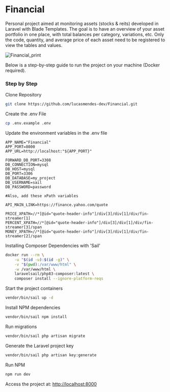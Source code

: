 
# Financial

Personal project aimed at monitoring assets (stocks & reits) developed in Laravel with Blade Templates. The goal is to have an overview of your asset portfolio in one place, with total balances per category, variations, etc. Only the code, quantity, and average price of each asset need to be registered to view the tables and values.

![Financial_print](https://github.com/lucasmendes-dev/Financial/assets/106750716/cb0dd165-7689-4e21-9af5-5bdeaeeb30cf)

Below is a step-by-step guide to run the project on your machine (Docker required).

### Step by Step
Clone Repository
```sh
git clone https://github.com/lucasmendes-dev/Financial.git
```

Create the .env File
```sh
cp .env.example .env
```


Update the environment variables in the .env file
```dosini
APP_NAME="Financial"
APP_PORT=8000
APP_URL=http://localhost:"${APP_PORT}"

FORWARD_DB_PORT=3308
DB_CONNECTION=mysql
DB_HOST=mysql
DB_PORT=3306
DB_DATABASE=my_project
DB_USERNAME=sail
DB_PASSWORD=password

#Also, add these xPath variables

API_MAIN_LINK=https://finance.yahoo.com/quote

PRICE_XPATH=//*[@id="quote-header-info"]/div[3]/div[1]/div/fin-streamer[1]
PERCENT_XPATH=//*[@id="quote-header-info"]/div[3]/div[1]/div/fin-streamer[3]/span
MONEY_XPATH=//*[@id="quote-header-info"]/div[3]/div[1]/div/fin-streamer[2]/span
```

Installing Composer Dependencies with 'Sail'
```sh
docker run --rm \
    -u "$(id -u):$(id -g)" \
    -v "$(pwd):/var/www/html" \
    -w /var/www/html \
    laravelsail/php83-composer:latest \
    composer install --ignore-platform-reqs
```

Start the project containers
```sh
vendor/bin/sail up -d
```

Install NPM dependencies
```sh
vendor/bin/sail npm install
```

Run migrations
```sh
vendor/bin/sail php artisan migrate
```


Generate the Laravel project key
```sh
vendor/bin/sail php artisan key:generate
```

Run NPM
```sh
npm run dev
```


Access the project at:
[http://localhost:8000](http://localhost:8000)
